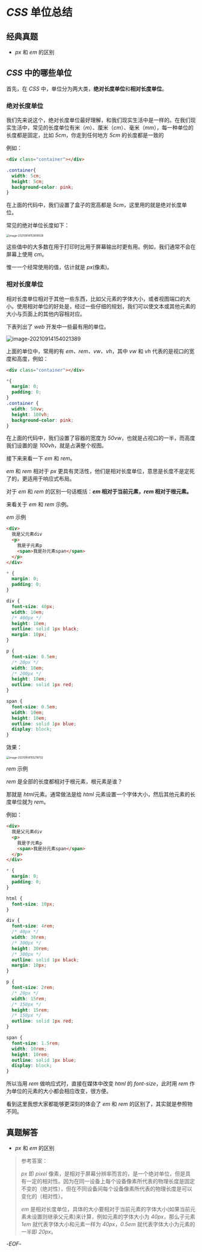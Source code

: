 # *CSS* 单位总结

## 经典真题



- *px* 和 *em* 的区别 



## *CSS* 中的哪些单位

首先，在 *CSS* 中，单位分为两大类，**绝对长度单位**和**相对长度单位**。

### 绝对长度单位

我们先来说这个，绝对长度单位最好理解，和我们现实生活中是一样的。在我们现实生活中，常见的长度单位有米（*m*）、厘米（*cm*）、毫米（*mm*），每一种单位的长度都是固定，比如 *5cm*，你走到任何地方 *5cm* 的长度都是一致的

例如：

```html
<div class="container"></div>
```

```css
.container{
  width: 5cm;
  height: 5cm;
  background-color: pink;
}
```

在上面的代码中，我们设置了盒子的宽高都是 *5cm*，这里用的就是绝对长度单位。

常见的绝对单位长度如下：

<img src="https://xiejie-typora.oss-cn-chengdu.aliyuncs.com/2021-09-14-073818.png" alt="image-20210914153818508" style="zoom:50%;" />

这些值中的大多数在用于打印时比用于屏幕输出时更有用。例如，我们通常不会在屏幕上使用 *cm*。

惟一一个经常使用的值，估计就是 *px*(像素)。

### 相对长度单位

相对长度单位相对于其他一些东西，比如父元素的字体大小，或者视图端口的大小。使用相对单位的好处是，经过一些仔细的规划，我们可以使文本或其他元素的大小与页面上的其他内容相对应。

下表列出了 *web* 开发中一些最有用的单位。

![image-20210914154021389](https://xiejie-typora.oss-cn-chengdu.aliyuncs.com/2021-09-14-074021.png)

上面的单位中，常用的有 *em、rem、vw、vh*，其中 *vw* 和 *vh* 代表的是视口的宽度和高度，例如：

```html
<div class="container"></div>
```

```css
*{
  margin: 0;
  padding: 0;
}
.container {
  width: 50vw;
  height: 100vh;
  background-color: pink;
}
```

在上面的代码中，我们设置了容器的宽度为 *50vw*，也就是占视口的一半，而高度我们设置的是 *100vh*，就是占满整个视图。

接下来来看一下 *em* 和 *rem*。

*em* 和 *rem* 相对于 *px* 更具有灵活性，他们是相对长度单位，意思是长度不是定死了的，更适用于响应式布局。

对于 *em* 和 *rem* 的区别一句话概括：***em* 相对于当前元素，*rem* 相对于根元素。**

来看关于 *em* 和 *rem* 示例。

*em* 示例

```html
<div>
  我是父元素div
  <p>
    我是子元素p
    <span>我是孙元素span</span>
  </p>
</div>
```

```css
* {
  margin: 0;
  padding: 0;
}

div {
  font-size: 40px;
  width: 10em;
  /* 400px */
  height: 10em;
  outline: solid 1px black;
  margin: 10px;
}

p {
  font-size: 0.5em;
  /* 20px */
  width: 10em;
  /* 200px */
  height: 10em;
  outline: solid 1px red;
}

span {
  font-size: 0.5em;
  width: 10em;
  height: 10em;
  outline: solid 1px blue;
  display: block;
}
```

效果：

<img src="https://xiejie-typora.oss-cn-chengdu.aliyuncs.com/2021-09-14-075220.png" alt="image-20210914155219732" style="zoom:50%;" />



 

*rem* 示例

*rem* 是全部的长度都相对于根元素，根元素是谁？

那就是 *html*元素。通常做法是给 *html* 元素设置一个字体大小，然后其他元素的长度单位就为 *rem*。

例如：

```html
<div>
  我是父元素div
  <p>
    我是子元素p
    <span>我是孙元素span</span>
  </p>
</div>
```

```css
* {
  margin: 0;
  padding: 0;
}

html {
  font-size: 10px;
}

div {
  font-size: 4rem;
  /* 40px */
  width: 30rem;
  /* 300px */
  height: 30rem;
  /* 300px */
  outline: solid 1px black;
  margin: 10px;
}

p {
  font-size: 2rem;
  /* 20px */
  width: 15rem;
  /* 150px */
  height: 15rem;
  /* 150px */
  outline: solid 1px red;
}

span {
  font-size: 1.5rem;
  width: 10rem;
  height: 10rem;
  outline: solid 1px blue;
  display: block;
}
```

所以当用 *rem* 做响应式时，直接在媒体中改变 *html* 的 *font-size*，此时用 *rem* 作为单位的元素的大小都会相应改变，很方便。

看到这里我想大家都能够更深刻的体会了 *em* 和 *rem* 的区别了，其实就是参照物不同。

## 真题解答

- *px* 和 *em* 的区别 

> 参考答案：
>
> *px* 即 *pixel* 像素，是相对于屏幕分辨率而言的，是一个绝对单位，但是具有一定的相对性。因为在同一设备上每个设备像素所代表的物理长度是固定不变的（绝对性），但在不同设备间每个设备像素所代表的物理长度是可以变化的（相对性）。
>
> *em* 是相对长度单位，具体的大小要相对于当前元素的字体大小(如果当前元素未设置则继承父元素)来计算，例如元素的字体大小为 *40px*，那么子元素 *1em* 就代表字体大小和元素一样为 *40px*，*0.5em* 就代表字体大小为元素的一半即 *20px*。



-*EOF*-

